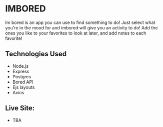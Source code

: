 # IMBORED

Im bored is an app you can use to find something to do! Just select what you're in the mood for and imbored will give you an activity to do! Add the ones you like to your favorites to look at later, and add notes to each favorite!

## Technologies Used

- Node.js
- Express
- Postgres
- Bored API
- Ejs layouts
- Axios

## Live Site:
- TBA


